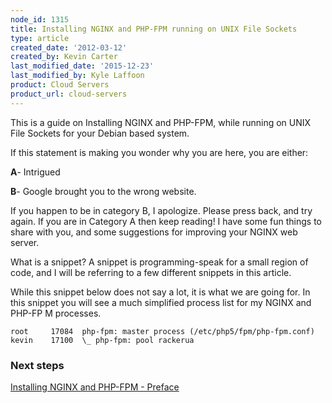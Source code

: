 ```yaml
---
node_id: 1315
title: Installing NGINX and PHP-FPM running on UNIX File Sockets
type: article
created_date: '2012-03-12'
created_by: Kevin Carter
last_modified_date: '2015-12-23'
last_modified_by: Kyle Laffoon
product: Cloud Servers
product_url: cloud-servers
---
```


This is a guide on Installing NGINX and PHP-FPM, while running on UNIX
File Sockets for your Debian based system.

If this statement is making you wonder why you are here, you are either:

**A**- Intrigued

**B**- Google brought you to the wrong website.

If you happen to be in category B, I apologize. Please press back, and
try again. If you are in Category A then keep reading! I have some fun
things to share with you, and some suggestions for improving your NGINX
web server.

What is a snippet? A snippet is programming-speak for a small region of
code, and I will be referring to a few different snippets in this
article.

While this snippet below does not say a lot, it is what we are going
for. In this snippet you will see a much simplified process list for my
NGINX and PHP-FP
M processes.

```
root     17084  php-fpm: master process (/etc/php5/fpm/php-fpm.conf)
kevin    17100  \_ php-fpm: pool rackerua
```

### Next steps

[Installing NGINX and PHP-FPM - Preface](/knowledge_center/article/installing-nginx-and-php-fpm-preface)
